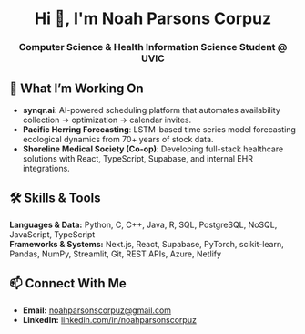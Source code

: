<h1 align="center">Hi 👋, I'm Noah Parsons Corpuz</h1>
<h3 align="center">Computer Science & Health Information Science Student @ UVIC</h3>

## 🚀 What I’m Working On  
- **synqr.ai**: AI-powered scheduling platform that automates availability collection → optimization → calendar invites.  
- **Pacific Herring Forecasting**: LSTM-based time series model forecasting ecological dynamics from 70+ years of stock data.  
- **Shoreline Medical Society (Co-op)**: Developing full-stack healthcare solutions with React, TypeScript, Supabase, and internal EHR integrations.  

## 🛠️ Skills & Tools  
**Languages & Data:** Python, C, C++, Java, R, SQL, PostgreSQL, NoSQL, JavaScript, TypeScript  
**Frameworks & Systems:** Next.js, React, Supabase, PyTorch, scikit-learn, Pandas, NumPy, Streamlit, Git, REST APIs, Azure, Netlify  

## 📫 Connect With Me  
- **Email:** noahparsonscorpuz@gmail.com  
- **LinkedIn:** [linkedin.com/in/noahparsonscorpuz](https://linkedin.com/in/noahparsonscorpuz)  
